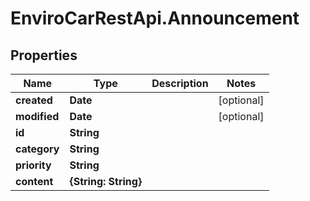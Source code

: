 # EnviroCarRestApi.Announcement

## Properties
Name | Type | Description | Notes
------------ | ------------- | ------------- | -------------
**created** | **Date** |  | [optional] 
**modified** | **Date** |  | [optional] 
**id** | **String** |  | 
**category** | **String** |  | 
**priority** | **String** |  | 
**content** | **{String: String}** |  | 
